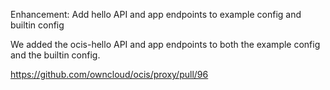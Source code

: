 Enhancement: Add hello API and app endpoints to example config and builtin config

We added the ocis-hello API and app endpoints to both the example config and the builtin config.

https://github.com/owncloud/ocis/proxy/pull/96
